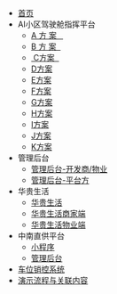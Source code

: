 * [首页](index)
* AI小区驾驶舱指挥平台
    * [A 方 案&nbsp;&nbsp;&nbsp;](AIOperationSystem-WebA)
    * [B 方 案&nbsp;&nbsp;](AIOperationSystem-WebB)
    * [&nbsp;C方案&nbsp;&nbsp;](AIOperationSystem-WebC)
    * [D方案    ](AIOperationSystem-WebD)
    * [E方案    ](AIOperationSystem-WebE)
    * [F方案    ](AIOperationSystem-WebF)
    * [G方案    ](AIOperationSystem-WebG)
    * [H方案    ](AIOperationSystem-WebH)
    * [I方案    ](AIOperationSystem-WebI)
    * [J方案    ](AIOperationSystem-WebJ)
    * [K方案    ](AIOperationSystem-WebK)
* 管理后台
    * [管理后台-开发商/物业](AIOperationSystem-Tenant)
    * [管理后台-平台方](AIOperationSystem-Platform)
* 华贵生活
    * [华贵生活](App-User)
    * [华贵生活商家端](App-Shop)
    * [华贵生活物业端](App-Property)
* 中南直供平台
    * [小程序](DirectSupply-Wechat)
    * [管理后台](DirectSupply-Manage)
* [车位销控系统](SalesControlPlatform)
* [演示流程与关联内容](Demo)